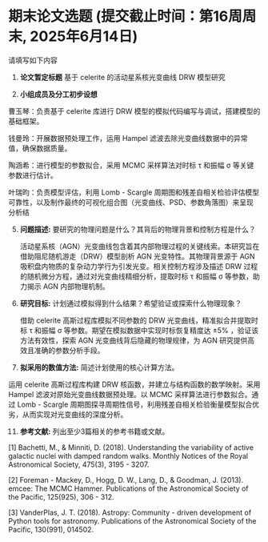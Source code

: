 # 期末论文选题 (提交截止时间：第16周周末, 2025年6月14日)

请填写如下内容

1. **论文暂定标题**
   基于 celerite 的活动星系核光变曲线 DRW 模型研究

3. **小组成员及分工初步设想**
   
曹玉琴：负责基于 celerite 库进行 DRW 模型的模拟代码编写与调试，搭建模型的基础框架。

钱曼玲：开展数据预处理工作，运用 Hampel 滤波去除光变曲线数据中的异常值，确保数据质量。

陶涵希：进行模型的参数拟合，采用 MCMC 采样算法对时标 τ 和振幅 σ 等关键参数进行估计。

叶瑞昀：负责模型评估，利用 Lomb - Scargle 周期图和残差自相关检验评估模型可靠性，以及制作最终的可视化组合图（光变曲线、PSD、参数角落图）来呈现分析结

5. **问题描述:** 要研究的物理问题是什么？其背后的物理背景和控制方程是什么？
   
   活动星系核（AGN）光变曲线包含着其内部物理过程的关键线索。本研究旨在借助阻尼随机游走（DRW）模型剖析 AGN 光变特性。其物理背景源于 AGN 吸积盘内物质的复杂动力学行为引发光变。相关控制方程涉及描述 DRW 过程的随机微分方程，通过对光变曲线精细分析，提取时标 τ 和振幅 σ 等参数，助力揭示 AGN 内部物理机制。

7. **研究目标:** 计划通过模拟得到什么结果？希望验证或探索什么物理现象？
   
   借助 celerite 高斯过程库模拟不同参数的 DRW 光变曲线，精准拟合并提取时标 τ 和振幅 σ 等参数。期望在模拟数据中实现时标恢复精度达 ±5% ，验证该方法有效性，探索 AGN 光变曲线背后隐藏的物理规律，为 AGN 研究提供高效且准确的参数分析手段。

9. **拟采用的数值方法:** 简述计划使用的核心计算方法。
    
  运用 celerite 高斯过程库构建 DRW 核函数，并建立与结构函数的数学映射。采用 Hampel 滤波对原始光变曲线数据预处理。以 MCMC 采样算法进行参数拟合。通过 Lomb - Scargle 周期图探寻周期性信号，利用残差自相关检验衡量模型拟合优劣，从而实现对光变曲线的深度分析。

11. **参考文献:** 列出至少3篇相关的参考书籍或文献。
    
[1] Bachetti, M., & Minniti, D. (2018). Understanding the variability of active galactic nuclei with damped random walks. Monthly Notices of the Royal Astronomical Society, 475(3), 3195 - 3207.

[2] Foreman - Mackey, D., Hogg, D. W., Lang, D., & Goodman, J. (2013). emcee: The MCMC Hammer. Publications of the Astronomical Society of the Pacific, 125(925), 306 - 312.

[3] VanderPlas, J. T. (2018). Astropy: Community - driven development of Python tools for astronomy. Publications of the Astronomical Society of the Pacific, 130(991), 014502.
